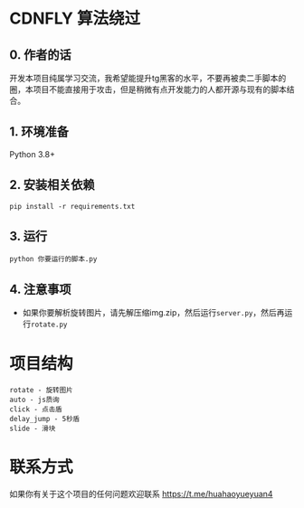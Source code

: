 # CDNFLY 算法绕过
## 0. 作者的话
开发本项目纯属学习交流，我希望能提升tg黑客的水平，不要再被卖二手脚本的圈，本项目不能直接用于攻击，但是稍微有点开发能力的人都开源与现有的脚本结合。
## 1. 环境准备
Python 3.8+
## 2. 安装相关依赖
```shell
pip install -r requirements.txt
```
## 3. 运行
```shell
python 你要运行的脚本.py
```
## 4. 注意事项
- 如果你要解析旋转图片，请先解压缩img.zip，然后运行`server.py`，然后再运行`rotate.py`

# 项目结构
```
rotate - 旋转图片
auto - js质询
click - 点击盾
delay_jump - 5秒盾
slide - 滑块
```
# 联系方式
如果你有关于这个项目的任何问题欢迎联系
https://t.me/huahaoyueyuan4